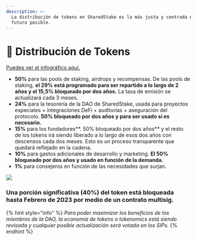 ```yaml
---
description: >-
  La distribución de tokens en SharedStake es la más justa y centrada en el
  futuro posible.
---
```


# 💱 Distribución de Tokens

[Puedes ver el infográfico aquí.](https://www.sharedstake.org/images/tokenomics.png)

* **50%** para las pools de staking, airdrops y recompensas. De las pools de staking, **el 29% está programado para ser repartido a lo largo de 2 años y el 15,5% bloqueado por dos años.** La tasa de emisión se actualizará cada 3 meses. 
* **24%** para la tesorería de la DAO de SharedStake, usada para proyectos especiales + integraciones DeFi + auditorías + aseguración del protocolo. **50% bloqueado por dos años y para ser usado si es necesario.**
* **15%** para los fundadores**. 50% bloqueado por dos años** y el resto de los tokens irá siendo liberado a lo largo de esos dos años con descensos cada dos meses. Esto es un proceso transparente que quedará reflejado en la cadena.
* **10%** para gastos adicionales de desarrollo y marketing. **El 50% bloqueado por dos años y usado en función de la demanda.**
* **1%** para consejeros en función de las necesidades que surjan. 

![](https://lh3.googleusercontent.com/TkM9X7L6WyWQUI0-4aGMT-LKLDtpWPSDek3cpc1V_bfX7KKcgUCFD1z_AJAtkkqO47B3NA-rsnQjJslHK6lukGQiWagHU-_f9kdXivSNU-4NGOa-XPx2gOGKvu_tp89O5B5AP7x3)

### **Una porción significativa \(40%\) del token está bloqueada hasta Febrero de 2023 por medio de un contrato multisig.**

{% hint style="info" %}
_Para poder maximizar los beneficios de los miembros de la DAO, la economía de tokens o tokenomics está siendo revisada y cualquier posible actualización será votada en los SIPs._
{% endhint %}

